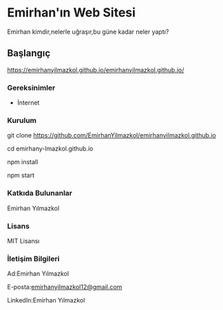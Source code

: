 # Emirhan'ın Web Sitesi

Emirhan kimdir,nelerle uğraşır,bu güne kadar neler yaptı?

## Başlangıç

https://emirhanyilmazkol.github.io/emirhanyilmazkol.github.io/

### Gereksinimler

- İnternet

### Kurulum

 git clone https://github.com/EmirhanYilmazkol/emirhanyilmazkol.github.io

 cd emirhany-lmazkol.github.io

 npm install

 npm start

 ### Katkıda Bulunanlar

 Emirhan Yılmazkol

 ### Lisans

 MIT Lisansı

 ### İletişim Bilgileri

 Ad:Emirhan Yılmazkol

E-posta:emirhanyilmazkol12@gmail.com

LinkedIn:Emirhan Yılmazkol
